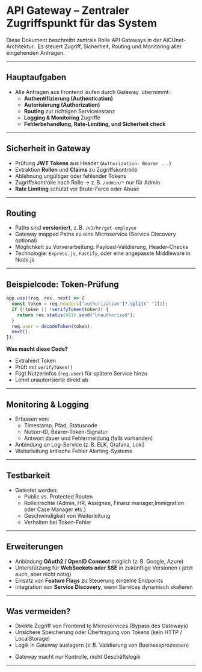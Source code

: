 # API Gateway – Zentraler Zugriffspunkt für das System

Diese Dokument beschreibt zentrale Rolle API Gateways in der AiCUnet-Architektur.  Es steuert Zugriff, Sicherheit, Routing und Monitoring aller eingehenden Anfragen.

---

## Hauptaufgaben

- Alle Anfragen aus Frontend laufen durch Gateway  übernimmt:
  - **Authentifizierung (Authentication)**
  - **Autorisierung (Authorization)**
  - **Routing** zur richtigen Serviceinstanz
  - **Logging & Monitoring** Zugriffe
  - **Fehlerbehandlung, Rate-Limiting, und Sicherheit check**

---

## Sicherheit in Gateway

- Prüfung **JWT Tokens** aus Header (`Authorization: Bearer ...`)
- Extraktion **Rollen** und **Claims** zu Zugriffskontrolle
- Ablehnung ungültiger oder fehlender Tokens
- Zugriffskontrolle nach Rolle → z. B. `/admin/*` nur für Admin
- **Rate Limiting** schützt vor Brute-Force oder Abuse

---

## Routing

- Paths sind **versioniert**, z. B. `/v1/hr/get-employee`
- Gateway mapped Paths zu eine Microservice (Service Discovery optional)
- Möglichkeit zu Vorverarbeitung: Payload-Validierung, Header-Checks
- Technologie: `Express.js`, `Fastify`, oder eine angepasste Middleware in Node.js

---

## Beispielcode: Token-Prüfung

```ts
app.use((req, res, next) => {
  const token = req.headers["authorization"]?.split(" ")[1];
  if (!token || !verifyToken(token)) {
    return res.status(401).send("Unauthorized");
  }
  req.user = decodeToken(token);
  next();
});
```

**Was macht diese Code?**
- Extrahiert Token
- Prüft mit `verifyToken()`
- Fügt Nutzerinfos (`req.user`) für spätere Service hinzu
- Lehnt unautorisierte direkt ab

---

## Monitoring & Logging

- Erfassen von:
  - Timestamp, Pfad, Statuscode
  - Nutzer-ID, Bearer-Token-Signatur
  - Antwort dauer und Fehlermeldung (falls vorhanden)
- Anbindung an Log-Service (z. B. ELK, Grafana, Loki)
- Weiterleitung kritische Fehler Alerting-Systeme

---

## Testbarkeit

- Getestet werden:
  - Public vs. Protected Routen
  - Rollenrechte (Admin, HR, Assignee, Finanz manager,Immigration oder Case Manager  etc.)
  - Geschwindigkeit von Weiterleitung
  - Verhalten bei Token-Fehler

---

## Erweiterungen

- Anbindung **OAuth2 / OpenID Connect** möglich (z. B. Google, Azure)
- Unterstützung für **WebSockets oder SSE** in zukünftige Versionen ( jetzt auch, aber nicht nötig)
- Einsatz von **Feature Flags** zu Steuerung einzelne Endpoints
- Integration von **Service Discovery**, wenn Services dynamisch skalieren

---

## Was vermeiden?

- Direkte Zugriff von Frontend to Microservices (Bypass des Gateways)
- Unsichere Speicherung oder Übertragung von Tokens (kein HTTP / LocalStorage)
- Logik in Gateway auslagern (z. B. Validierung von Businessprozessen)
*  Gateway macht nur Kontrolle, nicht Geschäftslogik

---

